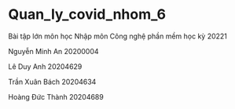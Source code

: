 # Quan_ly_covid_nhom_6

Bài tập lớn môn học Nhập môn Công nghệ phần mềm học kỳ 20221

Nguyễn Minh An 20200004

Lê Duy Anh 20204629

Trần Xuân Bách 20204634

Hoàng Đức Thành 20204689
